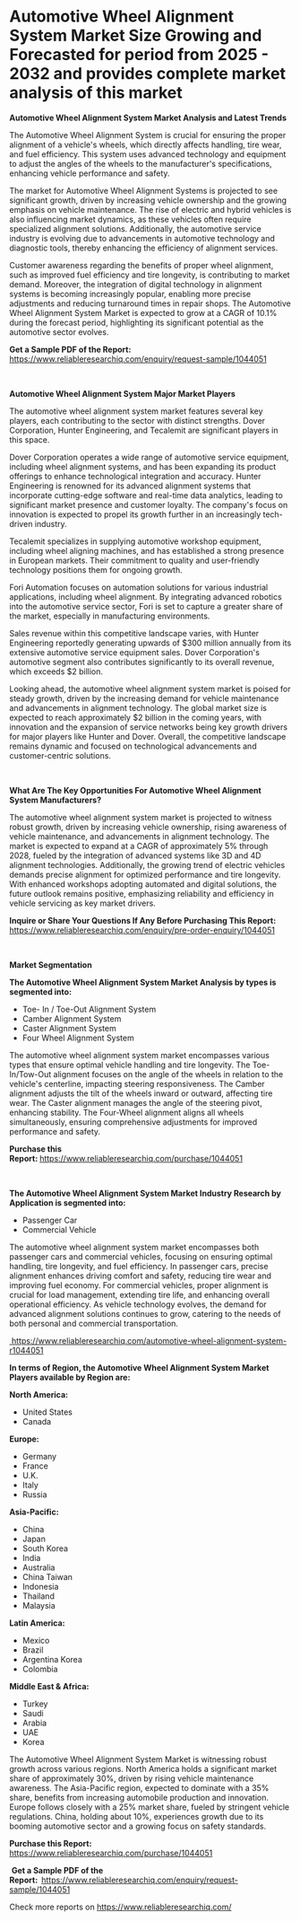<p><h1>Automotive Wheel Alignment System Market Size Growing and Forecasted for period from 2025 - 2032 and provides complete market analysis of this market</h1></p><p><strong>Automotive Wheel Alignment System Market Analysis and Latest Trends</strong></p>
<p><p>The Automotive Wheel Alignment System is crucial for ensuring the proper alignment of a vehicle's wheels, which directly affects handling, tire wear, and fuel efficiency. This system uses advanced technology and equipment to adjust the angles of the wheels to the manufacturer's specifications, enhancing vehicle performance and safety.</p><p>The market for Automotive Wheel Alignment Systems is projected to see significant growth, driven by increasing vehicle ownership and the growing emphasis on vehicle maintenance. The rise of electric and hybrid vehicles is also influencing market dynamics, as these vehicles often require specialized alignment solutions. Additionally, the automotive service industry is evolving due to advancements in automotive technology and diagnostic tools, thereby enhancing the efficiency of alignment services.</p><p>Customer awareness regarding the benefits of proper wheel alignment, such as improved fuel efficiency and tire longevity, is contributing to market demand. Moreover, the integration of digital technology in alignment systems is becoming increasingly popular, enabling more precise adjustments and reducing turnaround times in repair shops. The Automotive Wheel Alignment System Market is expected to grow at a CAGR of 10.1% during the forecast period, highlighting its significant potential as the automotive sector evolves.</p></p>
<p><strong>Get a Sample PDF of the Report:&nbsp;</strong> <a href="https://www.reliableresearchiq.com/enquiry/request-sample/1044051?utm_campaign=3206&utm_medium=2&utm_source=Github&utm_content=ia&utm_term=06032025&utm_id=automotive-wheel-alignment-system">https://www.reliableresearchiq.com/enquiry/request-sample/1044051</a></p>
<p>&nbsp;</p>
<p><strong>Automotive Wheel Alignment System Major Market Players</strong></p>
<p><p>The automotive wheel alignment system market features several key players, each contributing to the sector with distinct strengths. Dover Corporation, Hunter Engineering, and Tecalemit are significant players in this space. </p><p>Dover Corporation operates a wide range of automotive service equipment, including wheel alignment systems, and has been expanding its product offerings to enhance technological integration and accuracy. Hunter Engineering is renowned for its advanced alignment systems that incorporate cutting-edge software and real-time data analytics, leading to significant market presence and customer loyalty. The company's focus on innovation is expected to propel its growth further in an increasingly tech-driven industry.</p><p>Tecalemit specializes in supplying automotive workshop equipment, including wheel aligning machines, and has established a strong presence in European markets. Their commitment to quality and user-friendly technology positions them for ongoing growth.</p><p>Fori Automation focuses on automation solutions for various industrial applications, including wheel alignment. By integrating advanced robotics into the automotive service sector, Fori is set to capture a greater share of the market, especially in manufacturing environments.</p><p>Sales revenue within this competitive landscape varies, with Hunter Engineering reportedly generating upwards of $300 million annually from its extensive automotive service equipment sales. Dover Corporation's automotive segment also contributes significantly to its overall revenue, which exceeds $2 billion.</p><p>Looking ahead, the automotive wheel alignment system market is poised for steady growth, driven by the increasing demand for vehicle maintenance and advancements in alignment technology. The global market size is expected to reach approximately $2 billion in the coming years, with innovation and the expansion of service networks being key growth drivers for major players like Hunter and Dover. Overall, the competitive landscape remains dynamic and focused on technological advancements and customer-centric solutions.</p></p>
<p>&nbsp;</p>
<p><strong>What Are The Key Opportunities For Automotive Wheel Alignment System Manufacturers?</strong></p>
<p><p>The automotive wheel alignment system market is projected to witness robust growth, driven by increasing vehicle ownership, rising awareness of vehicle maintenance, and advancements in alignment technology. The market is expected to expand at a CAGR of approximately 5% through 2028, fueled by the integration of advanced systems like 3D and 4D alignment technologies. Additionally, the growing trend of electric vehicles demands precise alignment for optimized performance and tire longevity. With enhanced workshops adopting automated and digital solutions, the future outlook remains positive, emphasizing reliability and efficiency in vehicle servicing as key market drivers.</p></p>
<p><strong>Inquire or Share Your Questions If Any Before Purchasing This Report:</strong> <a href="https://www.reliableresearchiq.com/enquiry/pre-order-enquiry/1044051?utm_campaign=3206&utm_medium=2&utm_source=Github&utm_content=ia&utm_term=06032025&utm_id=automotive-wheel-alignment-system">https://www.reliableresearchiq.com/enquiry/pre-order-enquiry/1044051</a></p>
<p>&nbsp;</p>
<p><strong>Market Segmentation</strong></p>
<p><strong>The Automotive Wheel Alignment System Market Analysis by types is segmented into:</strong></p>
<p><ul><li>Toe- In / Toe-Out Alignment System</li><li>Camber Alignment System</li><li>Caster Alignment System</li><li>Four Wheel Alignment System</li></ul></p>
<p><p>The automotive wheel alignment system market encompasses various types that ensure optimal vehicle handling and tire longevity. The Toe-In/Tow-Out alignment focuses on the angle of the wheels in relation to the vehicle's centerline, impacting steering responsiveness. The Camber alignment adjusts the tilt of the wheels inward or outward, affecting tire wear. The Caster alignment manages the angle of the steering pivot, enhancing stability. The Four-Wheel alignment aligns all wheels simultaneously, ensuring comprehensive adjustments for improved performance and safety.</p></p>
<p><strong>Purchase this Report:&nbsp;</strong><a href="https://www.reliableresearchiq.com/purchase/1044051?utm_campaign=3206&utm_medium=2&utm_source=Github&utm_content=ia&utm_term=06032025&utm_id=automotive-wheel-alignment-system">https://www.reliableresearchiq.com/purchase/1044051</a></p>
<p>&nbsp;</p>
<p><strong>The Automotive Wheel Alignment System Market Industry Research by Application is segmented into:</strong></p>
<p><ul><li>Passenger Car</li><li>Commercial Vehicle</li></ul></p>
<p><p>The automotive wheel alignment system market encompasses both passenger cars and commercial vehicles, focusing on ensuring optimal handling, tire longevity, and fuel efficiency. In passenger cars, precise alignment enhances driving comfort and safety, reducing tire wear and improving fuel economy. For commercial vehicles, proper alignment is crucial for load management, extending tire life, and enhancing overall operational efficiency. As vehicle technology evolves, the demand for advanced alignment solutions continues to grow, catering to the needs of both personal and commercial transportation.</p></p>
<p><a href="https://www.reliableresearchiq.com/automotive-wheel-alignment-system-r1044051?utm_campaign=3206&utm_medium=2&utm_source=Github&utm_content=ia&utm_term=06032025&utm_id=automotive-wheel-alignment-system">&nbsp;https://www.reliableresearchiq.com/automotive-wheel-alignment-system-r1044051</a></p>
<p><strong>In terms of Region, the Automotive Wheel Alignment System Market Players available by Region are:</strong></p>
<p>
    <p> <strong> North America: </strong>
        <ul>
            <li>United States</li>
            <li>Canada</li>
        </ul>
        </p> 
    <p> <strong> Europe: </strong>
        <ul>
            <li>Germany</li>
            <li>France</li>
            <li>U.K.</li>
            <li>Italy</li>
            <li>Russia</li>
        </ul>
        </p> 
    <p> <strong> Asia-Pacific: </strong>
        <ul>
            <li>China</li>
            <li>Japan</li>
            <li>South Korea</li>
            <li>India</li>
            <li>Australia</li>
            <li>China Taiwan</li>
            <li>Indonesia</li>
            <li>Thailand</li>
            <li>Malaysia</li>
        </ul>
        </p> 
    <p> <strong> Latin America: </strong>
        <ul>
            <li>Mexico</li>
            <li>Brazil</li>
            <li>Argentina Korea</li>
            <li>Colombia</li>
        </ul>
        </p> 
    <p> <strong> Middle East & Africa: </strong>
        <ul>
            <li>Turkey</li>
            <li>Saudi</li>
            <li>Arabia</li>
            <li>UAE</li>
            <li>Korea</li>
        </ul>
    </p>
    </p>
<p><p>The Automotive Wheel Alignment System Market is witnessing robust growth across various regions. North America holds a significant market share of approximately 30%, driven by rising vehicle maintenance awareness. The Asia-Pacific region, expected to dominate with a 35% share, benefits from increasing automobile production and innovation. Europe follows closely with a 25% market share, fueled by stringent vehicle regulations. China, holding about 10%, experiences growth due to its booming automotive sector and a growing focus on safety standards.</p></p>
<p><strong>Purchase this Report: </strong><a href="https://www.reliableresearchiq.com/purchase/1044051?utm_campaign=3206&utm_medium=2&utm_source=Github&utm_content=ia&utm_term=06032025&utm_id=automotive-wheel-alignment-system">https://www.reliableresearchiq.com/purchase/1044051</a></p>
<p>&nbsp;<strong>Get a Sample PDF of the Report:&nbsp;&nbsp;</strong><a href="https://www.reliableresearchiq.com/enquiry/request-sample/1044051?utm_campaign=3206&utm_medium=2&utm_source=Github&utm_content=ia&utm_term=06032025&utm_id=automotive-wheel-alignment-system">https://www.reliableresearchiq.com/enquiry/request-sample/1044051</a></p>
<p><strong></strong></p>
<p>Check more reports on <a href="https://www.reliableresearchiq.com/?utm_campaign=3206&utm_medium=2&utm_source=Github&utm_content=ia&utm_term=06032025&utm_id=automotive-wheel-alignment-system">https://www.reliableresearchiq.com/</a></p>